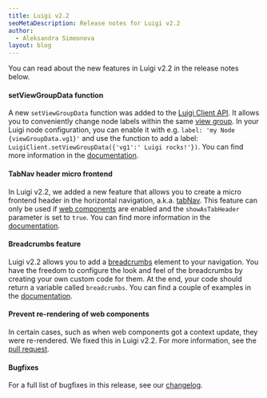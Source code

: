 ```yaml
---
title: Luigi v2.2
seoMetaDescription: Release notes for Luigi v2.2
author:
  - Aleksandra Simeonova
layout: blog
---
```


You can read about the new features in Luigi v2.2 in the release notes below.

<!-- Excerpt -->

#### setViewGroupData function

A new `setViewGroupData` function was added to the [Luigi Client API](https://docs.luigi-project.io/docs/luigi-client-api). It allows you to conveniently change node labels within the same [view group](https://docs.luigi-project.io/docs/navigation-advanced?section=view-groups). In your Luigi node configuration, you can enable it with e.g. `label: 'my Node {viewGroupData.vg1}'` and use the function to add a label: `LuigiClient.setViewGroupData({'vg1':' Luigi rocks!'})`. You can find more information in the [documentation](https://docs.luigi-project.io/docs/luigi-client-api/?section=setviewgroupdata).

#### TabNav header micro frontend

In Luigi v2.2, we added a new feature that allows you to create a micro frontend header in the horizontal navigation, a.k.a. [tabNav](https://docs.luigi-project.io/docs/navigation-advanced?section=tab-navigation). This feature can only be used if [web components](https://docs.luigi-project.io/docs/web-component) are enabled and the `showAsTabHeader` parameter is set to `true`. You can find more information in the [documentation](https://docs.luigi-project.io/docs/navigation-parameters-reference/?section=tabnav).

#### Breadcrumbs feature

Luigi v2.2 allows you to add a [breadcrumbs](https://developer.mozilla.org/en-US/docs/Web/CSS/Layout_cookbook/Breadcrumb_Navigation) element to your navigation. You have the freedom to configure the look and feel of the breadcrumbs by creating your own custom code for them. At the end, your code should return a variable called `breadcrumbs`. You can find a couple of examples in the [documentation](https://docs.luigi-project.io/docs/navigation-advanced?section=breadcrumbs).

#### Prevent re-rendering of web components 

In certain cases, such as when web components got a context update, they were re-rendered. We fixed this in Luigi v2.2. For more information, see the [pull request](https://github.com/SAP/luigi/pull/3226). 

#### Bugfixes

For a full list of bugfixes in this release, see our [changelog](https://github.com/SAP/luigi/blob/main/CHANGELOG.md).

